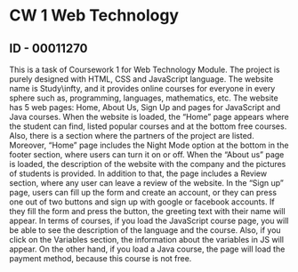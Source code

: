 # CW 1 Web Technology

## ID - 00011270

This is a task of Coursework 1 for Web Technology Module. The project is purely designed with HTML, CSS and JavaScript language. The website name is Study\infty, and it provides online courses for everyone in every sphere such as, programming, languages, mathematics, etc. The website has 5 web pages: Home, About Us, Sign Up and pages for JavaScript and Java courses. When the website is loaded, the “Home” page appears where the student can find, listed popular courses and at the bottom free courses. Also, there is a section where the partners of the project are listed. Moreover, “Home” page includes the Night Mode option at the bottom in the footer section, where users can turn it on or off. When the “About us” page is loaded, the description of the website with the company and the pictures of students is provided. In addition to that, the page includes a Review section, where any user can leave a review of the website. In the “Sign up” page, users can fill up the form and create an account, or they can press one out of two buttons and sign up with google or facebook accounts. If they fill the form and press the button, the greeting text with their name will appear. In terms of courses, if you load the JavaScript course page, you will be able to see the description of the language and the course. Also, if you click on the Variables section, the information about the variables in JS will appear. On the other hand, if you load a Java course, the page will load the payment method, because this course is not free.



